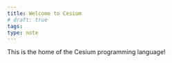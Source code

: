 ```yaml
---
title: Welcome to Cesium
# draft: true
tags:
type: note
---
```


This is the home of the Cesium programming language!
